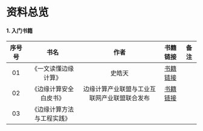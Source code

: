 # 资料总览



#### 1. 入门书籍

| 序号号 | 书名 | 作者 | 书籍链接 | 备注 |
| :---: | :---: | :---: | :---: | :---: |
| 01 | 《一文读懂边缘计算》 | 史皓天 | [书籍链接](https://item.jd.com/70797681276.html) |  |
| 02 | 《边缘计算安全白皮书》 | 边缘计算产业联盟与工业互联网产业联盟联合发布 | [书籍链接](http://eversec.com.cn/wp-content/uploads/2019/11/%E8%BE%B9%E7%BC%98%E8%AE%A1%E7%AE%97%E5%AE%89%E5%85%A8%E7%99%BD%E7%9A%AE%E4%B9%A6.pdf) |  |
| 03 | 《边缘计算方法与工程实践》 |  |  |  |




